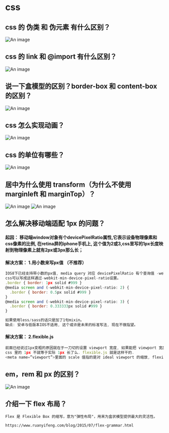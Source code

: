 # css

## css 的 伪类 和 伪元素 有什么区别？
![An image](../../images/css/1.png)

## css 的 link 和 @import 有什么区别？
![An image](../../images/css/2.png)

## 说一下盒模型的区别？border-box 和 content-box 的区别？
![An image](../../images/css/3.png)

## css 怎么实现动画？
![An image](../../images/css/4.png)

## css 的单位有哪些？
![An image](../../images/css/5.png)

## 居中为什么使用 transform（为什么不使用 marginleft 和 marginTop）？
![An image](../../images/css/6.png)
![An image](../../images/css/7.png)

## 怎么解决移动端适配 1px 的问题？
#### 起因： 移动端window对象有个devicePixelRatio属性,它表示设备物理像素和css像素的比例, 在retina屏的iphone手机上, 这个值为2或3,css里写的1px长度映射到物理像素上就有2px或3px那么长；
#### 解决方案： 1.用小数来写px值 （不推荐）
```js
IOS8下已经支持带小数的px值, media query 对应 devicePixelRatio 有个查询值 -webkit-min-device-pixel-ratio, 
css可以写成这样通过-webkit-min-device-pixel-ratio设置。
.border { border: 1px solid #999 }
@media screen and (-webkit-min-device-pixel-ratio: 2) {
  .border { border: 0.5px solid #999 }
}
@media screen and (-webkit-min-device-pixel-ratio: 3) {
  .border { border: 0.333333px solid #999 }
}

如果使用less/sass的话只是加了1句mixin。
缺点: 安卓与低版本IOS不适用, 这个或许是未来的标准写法, 现在不做指望。
```

#### 解决方案： 2.flexible.js
```js
前面已经说过1px变粗的原因就在于一刀切的设置 viewport 宽度, 如果能把 viewport 宽度设置为实际的设备物理宽度, 
css 里的 1px 不就等于实际 1px 长了么. flexible.js 就是这样干的.
<meta name=”viewport”>里面的 scale 值指的是对 ideal viewport 的缩放, flexible.js 检测到 IOS 机型, 会算出 scale = 1/devicePixelRatio, 然后设置viewport。
```

## em，rem 和 px 的区别？
![An image](../../images/css/8.png)

## 介绍一下 flex 布局？
```
Flex 是 Flexible Box 的缩写，意为"弹性布局"，用来为盒状模型提供最大的灵活性。

https://www.ruanyifeng.com/blog/2015/07/flex-grammar.html
```